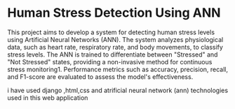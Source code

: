 # Human Stress Detection Using ANN
This project aims to develop a system for detecting human stress levels using Artificial Neural Networks (ANN). The system analyzes physiological data, such as heart rate, respiratory rate, and body movements, to classify stress levels. The ANN is trained to differentiate between "Stressed" and "Not Stressed" states, providing a non-invasive method for continuous stress monitoring1. Performance metrics such as accuracy, precision, recall, and F1-score are evaluated to assess the model's effectiveness.

i have used django ,html,css and atrificial neural network (ann) technologies used in this web application
